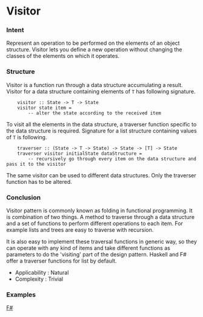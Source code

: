 # Visitor


### Intent

Represent an operation to be performed on the elements of an object structure. Visitor lets you define a new operation without changing the classes of the elements on which it operates.



### Structure

Visitor is a function run through a data structure accumulating a result. Visitor for a data structure containing elements of `T` has following signature. 
~~~~
    visitor :: State -> T -> State
    visitor state item =
        -- alter the state according to the received item
~~~~

To visit all the elements in the data structure, a traverser function specific to the data structure is required. Signature for a list structure containing values of `T` is following.

~~~~
    traverser :: (State -> T -> State) -> State -> [T] -> State
    traverser visitor initialState dataStructure =
        -- recursively go through every item on the data structure and pass it to the visitor
~~~~

The same visitor can be used to different data structures. Only the traverser function has to be altered.


### Conclusion

Visitor pattern is commonly known as folding in functional programming. It is combination of two things. A method to traverse through a data structure and a set of functions to perform different operations to each item. For example lists and trees are easy to traverse with recursion.

It is also easy to implement these traversal functions in generic way, so they can operate with any kind of items and take different functions as parameters to do the 'visiting' part of the design pattern. Haskell and F# offer a traverser functions for list by default. 

- Applicability : Natural
- Complexity : Trivial


### Examples

[F#](visitor.fsx)
